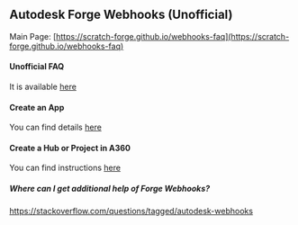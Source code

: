 ## Autodesk Forge Webhooks (Unofficial)

Main Page:
[https://scratch-forge.github.io/webhooks-faq](https://scratch-forge.github.io/webhooks-faq)

#### Unofficial FAQ
It is available [here](https://scratch-forge.github.io/webhooks-faq/FAQ)

#### Create an App
You can find details [here](https://scratch-forge.github.io/webhooks-faq/examples/part-1_create_app)

#### Create a Hub or Project in A360
You can find instructions [here](https://scratch-forge.github.io/webhooks-faq/examples/part-2_create_hub_projects)


##### Where can I get additional help of Forge Webhooks?

https://stackoverflow.com/questions/tagged/autodesk-webhooks
